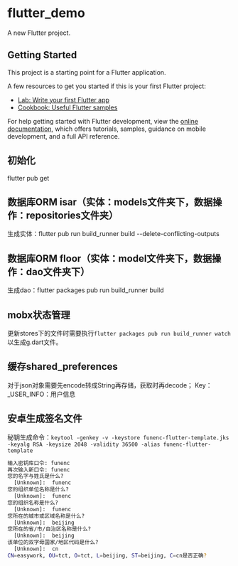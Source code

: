 # flutter_demo

A new Flutter project.

## Getting Started

This project is a starting point for a Flutter application.

A few resources to get you started if this is your first Flutter project:

- [Lab: Write your first Flutter app](https://docs.flutter.dev/get-started/codelab)
- [Cookbook: Useful Flutter samples](https://docs.flutter.dev/cookbook)

For help getting started with Flutter development, view the
[online documentation](https://docs.flutter.dev/), which offers tutorials,
samples, guidance on mobile development, and a full API reference.

## 初始化
flutter pub get


## 数据库ORM isar（实体：models文件夹下，数据操作：repositories文件夹）
生成实体：flutter pub run build_runner build --delete-conflicting-outputs

## 数据库ORM floor（实体：model文件夹下，数据操作：dao文件夹下）
生成dao：flutter packages pub run build_runner build

## mobx状态管理
更新stores下的文件时需要执行`flutter packages pub run build_runner watch`以生成g.dart文件。

## 缓存shared_preferences
对于json对象需要先encode转成String再存储，获取时再decode；
Key：
_USER_INFO：用户信息

## 安卓生成签名文件
秘钥生成命令：`keytool -genkey -v -keystore funenc-flutter-template.jks -keyalg RSA -keysize 2048 -validity 36500 -alias funenc-flutter-template`
```sh
输入密钥库口令: funenc
再次输入新口令: funenc
您的名字与姓氏是什么?
  [Unknown]:  funenc
您的组织单位名称是什么?
  [Unknown]:  funenc
您的组织名称是什么?
  [Unknown]:  funenc
您所在的城市或区域名称是什么?
  [Unknown]:  beijing
您所在的省/市/自治区名称是什么?
  [Unknown]:  beijing
该单位的双字母国家/地区代码是什么?
  [Unknown]:  cn   
CN=easywork, OU=tct, O=tct, L=beijing, ST=beijing, C=cn是否正确?
```


